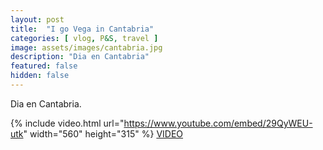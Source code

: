 ```yaml
---
layout: post
title:  "I go Vega in Cantabria"
categories: [ vlog, P&S, travel ]
image: assets/images/cantabria.jpg
description: "Dia en Cantabria"
featured: false
hidden: false
---
```

Dia en Cantabria.  

{% include video.html url="https://www.youtube.com/embed/29QyWEU-utk" width="560" height="315" %}
[VIDEO](http://www.youtube.com/watch?v=29QyWEU-utk)
